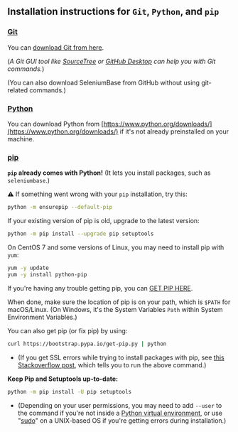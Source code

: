 <!-- SeleniumBase Docs -->

## Installation instructions for ``Git``, ``Python``, and ``pip``

### [Git](http://www.git-scm.com)

You can [download Git from here](http://git-scm.com/downloads).

(<i>A Git GUI tool like [SourceTree](https://www.sourcetreeapp.com/) or [GitHub Desktop](https://desktop.github.com/) can help you with Git commands.</i>)

(You can also download SeleniumBase from GitHub without using git-related commands.)

### [Python](https://www.python.org)

You can download Python from [https://www.python.org/downloads/](https://www.python.org/downloads/) if it's not already preinstalled on your machine.

### [pip](https://en.wikipedia.org/wiki/Pip_%28package_manager%29)

**``pip`` already comes with Python!** (It lets you install packages, such as ``seleniumbase``.)

⚠️ If something went wrong with your ``pip`` installation, try this:

```bash
python -m ensurepip --default-pip
```

If your existing version of pip is old, upgrade to the latest version:

```bash
python -m pip install --upgrade pip setuptools
```

On CentOS 7 and some versions of Linux, you may need to install pip with ``yum``:

```bash
yum -y update
yum -y install python-pip
```

If you're having any trouble getting pip, you can [GET PIP HERE](https://pip.pypa.io/en/latest/installation/).

When done, make sure the location of pip is on your path, which is ``$PATH`` for macOS/Linux. (On Windows, it's the System Variables ``Path`` within System Environment Variables.)

You can also get pip (or fix pip) by using:

```bash
curl https://bootstrap.pypa.io/get-pip.py | python
```

* (If you get SSL errors while trying to install packages with pip, see [this Stackoverflow post](https://stackoverflow.com/questions/49768770/not-able-to-install-python-packages-ssl-tlsv1-alert-protocol-version), which tells you to run the above command.)

**Keep Pip and Setuptools up-to-date:**

```bash
python -m pip install -U pip setuptools
```

* (Depending on your user permissions, you may need to add ``--user`` to the command if you're not inside a [Python virtual environment](https://github.com/seleniumbase/SeleniumBase/blob/master/help_docs/virtualenv_instructions.md), or use "[sudo](https://en.wikipedia.org/wiki/Sudo)" on a UNIX-based OS if you're getting errors during installation.)
